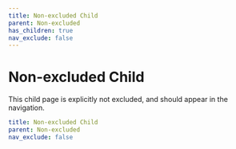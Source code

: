 ```yaml
---
title: Non-excluded Child
parent: Non-excluded
has_children: true
nav_exclude: false
---
```

# Non-excluded Child

This child page is explicitly not excluded, and should appear in the navigation.

```yaml
title: Non-excluded Child
parent: Non-excluded
nav_exclude: false
```
